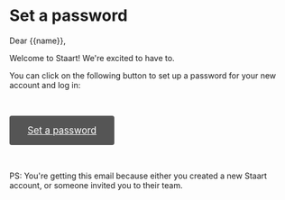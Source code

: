 # Set a password

Dear {{name}},

Welcome to Staart! We're excited to have to.

You can click on the following button to set up a password for your new account and log in:

<a style="background: #555; padding: 1rem 2rem; font-size: 120%; color: #fff; display: inline-block; margin: 2rem auto; border-radius: 0.25rem" href="{{frontendUrl}}/auth/token?subject=password-reset&token={{token}}&secondary=new-password">Set a password</a>

PS: You're getting this email because either you created a new Staart account, or someone invited you to their team.
